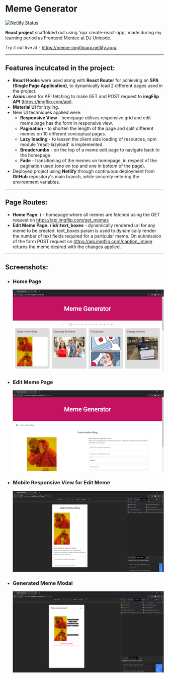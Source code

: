 # Meme Generator

[![Netlify Status](https://api.netlify.com/api/v1/badges/cdf73691-ea65-4a31-a885-85eddf578f7c/deploy-status)](https://app.netlify.com/sites/meme-imgflipapi/deploys)

**React project** scaffolded out using 'npx create-react-app', made during my learning period as Frontend Mentee at DJ Unicode.

Try it out live at - <https://meme-imgflipapi.netlify.app/>

***

## Features inculcated in the project:

- **React Hooks** were used along with **React Router** for achieving an **SPA (Single Page Application)**, to dynamically load 2 different pages used in the project.
- **Axios** used for API fetching to make GET and POST request to **imgFlip API** (<https://imgflip.com/api>).
- **Material UI** for styling.
- New UI techniques applied were:
    - **Responsive View** - homepage utilises responsive grid and edit meme page has the form in responsive view.
    - **Pagination** - to shorten the length of the page and split different memes on 10 different conceptual pages.
    - **Lazy loading** - to lessen the client side loading of resources, npm module 'react-lazyload' is implemented.
    - **Breadcrumbs** - on the top of a meme edit page to navigate back to the homepage.
    - **Fade** - transitioning of the memes on homepage, in respect of the pagination used (one on top and one in bottom of the page).
- Deployed project using **Netlify** through continuous deployment from **GitHub** repository's main branch, while securely entering the environment variables.

***

## Page Routes:

- **Home Page: /** - homepage where all memes are fetched using the GET request on <https://api.imgflip.com/get_memes>
- **Edit Meme Page: /:id/:text_boxes** - dynamically rendered url for any meme to be created. text_boxes param is used to dynamically render the number of text fields required for a particular meme. On submission of the form POST request on <https://api.imgflip.com/caption_image> returns the meme desired with the changes applied.

***

## Screenshots:

- ### Home Page
    ![Homepage](images/homepage.png "Homepage")

- ### Edit Meme Page
    ![Edit Meme](images/edit-meme-page.png "Edit Meme")

- ### Mobile Responsive View for Edit Meme
    ![Responsive View](images/responsive.png "Responsive View")

- ### Generated Meme Modal
    ![Meme Created Modal](images/meme-generate.png "Meme Created Modal")
